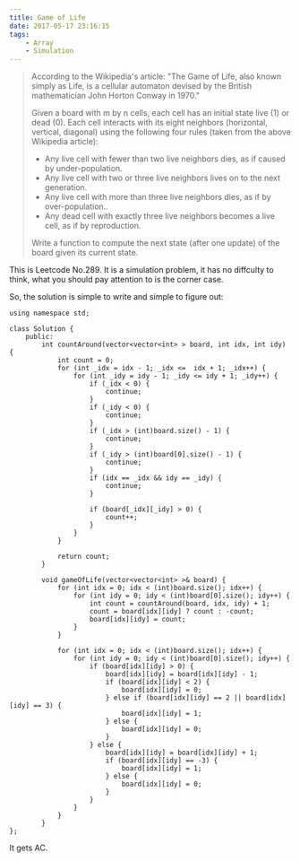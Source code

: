 ```yaml
---
title: Game of Life
date: 2017-05-17 23:16:15
tags:
    - Array
    - Simulation
---
```


> According to the Wikipedia's article: "The Game of Life, also known simply as Life, is a cellular automaton devised by the British mathematician John Horton Conway in 1970."
>
> Given a board with m by n cells, each cell has an initial state live (1) or dead (0). Each cell interacts with its eight neighbors (horizontal, vertical, diagonal) using the following four rules (taken from the above Wikipedia article):
>
> + Any live cell with fewer than two live neighbors dies, as if caused by under-population.
> + Any live cell with two or three live neighbors lives on to the next generation.
> + Any live cell with more than three live neighbors dies, as if by over-population..
> + Any dead cell with exactly three live neighbors becomes a live cell, as if by reproduction.
>
> Write a function to compute the next state (after one update) of the board given its current state.

<!--more-->

This is Leetcode No.289. It is a simulation problem, it has no diffculty to think, what you should pay attention to is the corner case.

So, the solution is simple to write and simple to figure out:

```
using namespace std;

class Solution {
    public:
        int countAround(vector<vector<int> > board, int idx, int idy) {
            int count = 0;
            for (int _idx = idx - 1; _idx <=  idx + 1; _idx++) {
                for (int _idy = idy - 1; _idy <= idy + 1; _idy++) {
                    if (_idx < 0) {
                        continue;
                    }
                    if (_idy < 0) {
                        continue;
                    }
                    if (_idx > (int)board.size() - 1) {
                        continue;
                    }
                    if (_idy > (int)board[0].size() - 1) {
                        continue;
                    }
                    if (idx == _idx && idy == _idy) {
                        continue;
                    }

                    if (board[_idx][_idy] > 0) {
                        count++;
                    }
                }
            }

            return count;
        }

        void gameOfLife(vector<vector<int> >& board) {
            for (int idx = 0; idx < (int)board.size(); idx++) {
                for (int idy = 0; idy < (int)board[0].size(); idy++) {
                    int count = countAround(board, idx, idy) + 1;
                    count = board[idx][idy] ? count : -count;
                    board[idx][idy] = count;
                }
            }

            for (int idx = 0; idx < (int)board.size(); idx++) {
                for (int idy = 0; idy < (int)board[0].size(); idy++) {
                    if (board[idx][idy] > 0) {
                        board[idx][idy] = board[idx][idy] - 1;
                        if (board[idx][idy] < 2) {
                            board[idx][idy] = 0;
                        } else if (board[idx][idy] == 2 || board[idx][idy] == 3) {
                            board[idx][idy] = 1;
                        } else {
                            board[idx][idy] = 0;
                        }
                    } else {
                        board[idx][idy] = board[idx][idy] + 1;
                        if (board[idx][idy] == -3) {
                            board[idx][idy] = 1;
                        } else {
                            board[idx][idy] = 0;
                        }
                    }
                }
            }
        }
};
```

It gets AC.
